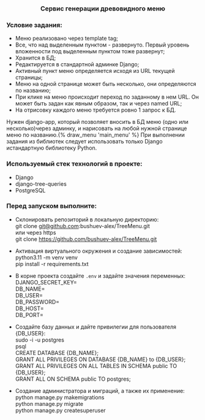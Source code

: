 
  <h3 align="center">Сервис генерации древовидного меню</h3>

### Условие задания:
* Меню реализовано через template tag;
* Все, что над выделенным пунктом - развернуто.
Первый уровень вложенности под выделенным пунктом тоже развернут;
* Хранится в БД;
* Редактируется в стандартной админке Django;
* Активный пункт меню определяется исходя из URL текущей страницы;
* Меню на одной странице может быть несколько, они определяются по названию;
* При клике на меню происходит переход по заданному в нем URL.
Он может быть задан как явным образом, так и через named URL;
* На отрисовку каждого меню требуется ровно 1 запрос к БД.

Нужен django-app, который позволяет вносить в БД меню (одно или несколько)через админку,
и нарисовать на любой нужной странице меню по названию.{% draw_menu 'main_menu' %}
При выполнении задания из библиотек следует использовать только Django истандартную библиотеку Python.

### Используемый стек технологий в проекте:
* Django
* django-tree-queries
* PostgreSQL

### Перед запуском выполните:
* Склонировать репозиторий в локальную директорию:\
  git clone git@github.com:bushuev-alex/TreeMenu.git\
  или через https\
  git clone https://github.com/bushuev-alex/TreeMenu.git


* Активация виртуального окружения и создание зависимостей:\
  python3.11 -m venv venv\
  pip install -r requirements.txt


* В корне проекта создайте ```.env``` и задайте значения переменных:\
  DJANGO_SECRET_KEY=\
  DB_NAME=\
  DB_USER=\
  DB_PASSWORD=\
  DB_HOST=\
  DB_PORT=


* Создайте базу данных и дайте привилегии для пользователя {DB_USER}:\
  sudo -i -u postgres\
  psql\
  CREATE DATABASE {DB_NAME};\
  GRANT ALL PRIVILEGES ON DATABASE {DB_NAME} to {DB_USER};\
  GRANT ALL PRIVILEGES ON ALL TABLES IN SCHEMA public TO {DB_USER};\
  GRANT ALL ON SCHEMA public TO postgres;


* Cоздание администратора и миграций, а также их применение:\
  python manage.py makemigrations\
  python manage.py migrate\
  python manage.py createsuperuser

